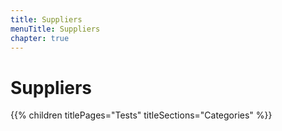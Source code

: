 ```yaml
---
title: Suppliers
menuTitle: Suppliers
chapter: true
---
```


# Suppliers

{{% children titlePages="Tests" titleSections="Categories" %}}
